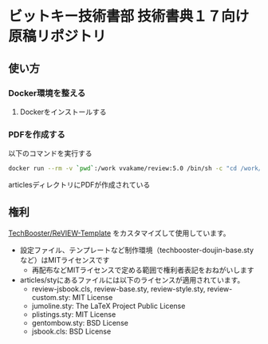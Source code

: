 # ビットキー技術書部 技術書典１７向け原稿リポジトリ


## 使い方
### Docker環境を整える
1. Dockerをインストールする



### PDFを作成する
 以下のコマンドを実行する

```sh
docker run --rm -v `pwd`:/work vvakame/review:5.0 /bin/sh -c "cd /work/articles ; review-pdfmaker config.yml"
```

articlesディレクトリにPDFが作成されている


## 権利



[TechBooster/ReVIEW\-Template](https://github.com/TechBooster/ReVIEW-Template) をカスタマイズして使用しています。

 * 設定ファイル、テンプレートなど制作環境（techbooster-doujin-base.styなど）はMITライセンスです
   * 再配布などMITライセンスで定める範囲で権利者表記をおねがいします
 * articles/styにあるファイルには以下のライセンスが適用されています。
   * review-jsbook.cls, review-base.sty, review-style.sty, review-custom.sty: MIT License
   * jumoline.sty: The LaTeX Project Public License
   * plistings.sty: MIT License
   * gentombow.sty: BSD License
   * jsbook.cls: BSD License